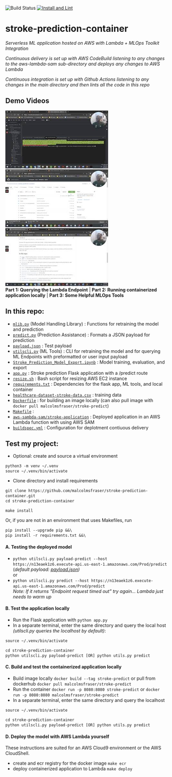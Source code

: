 ![Build Status](https://codebuild.us-east-1.amazonaws.com/badges?uuid=eyJlbmNyeXB0ZWREYXRhIjoiYTBNa0wwUFpGNnluZ1RGejBxc1lGK0NFWkhsNFlXd0VPVlQvcnhpOVd5dkhsNDg5MmFVcHpMWWwzVWczVU9WTEhOc3R1R2Mzc1RqYmFHQkQ3YlFkbVpvPSIsIml2UGFyYW1ldGVyU3BlYyI6Ik1ENTVIQmlHNlg4RWdWNFciLCJtYXRlcmlhbFNldFNlcmlhbCI6MX0%3D&branch=master)
[![Install and Lint](https://github.com/malcolmsfraser/stroke-prediction-container/actions/workflows/blank.yml/badge.svg)](https://github.com/malcolmsfraser/stroke-prediction-container/actions/workflows/blank.yml)

# stroke-prediction-container
*Serverless ML application hosted on AWS with Lambda + MLOps Toolkit Integration*  
  
*Continuous delivery is set up with AWS CodeBuild listening to any changes to the aws-lambda-sam sub-directory and deploys any changes to AWS Lambda*  
  
*Continuous integration is set up with Github Actions listening to any changes in the main directory and then lints all the code in this repo*

## Demo Videos
[![alt text](https://github.com/malcolmsfraser/stroke-prediction-container/blob/master/Images/ServerlessMLpt1Thumbnail.jpg)](https://youtu.be/INH2K6nPBQk) [![alt text](https://github.com/malcolmsfraser/stroke-prediction-container/blob/master/Images/ServerlessMLpt2Thumbnail.jpg)](https://youtu.be/Spbifsgo1UM) [![alt text](https://github.com/malcolmsfraser/stroke-prediction-container/blob/master/Images/ServerlessMLpt3Thumbnail.jpg)](https://youtu.be/sfxoKAXkXEM)  
**Part 1: Querying the Lambda Endpoint** | **Part 2: Running containerized application locally** | **Part 3: Some Helpful MLOps Tools**  

## In this repo:
* [`mlib.py`](https://github.com/malcolmsfraser/stroke-prediction-container/blob/master/mlib.py) (Model Handling Library) : Functions for retraining the model and prediction
* [`predict.py`](https://github.com/malcolmsfraser/stroke-prediction-container/blob/master/predict.py) (Prediction Assistance) : Formats a JSON payload for prediction
* [`payload.json`](https://github.com/malcolmsfraser/stroke-prediction-container/blob/master/payload.json) : Test payload
* [`utilscli.py`](https://github.com/malcolmsfraser/stroke-prediction-container/blob/master/utilscli.py) (ML Tools) : CLI for retraining the model and for querying ML Endpoints with preformatted or user input payload
* [`Stroke_Prediction_Model_Export.ipynb`](https://github.com/malcolmsfraser/stroke-prediction-container/blob/master/Stroke_Prediction_Model_Export.ipynb) : Model training, evaluation, and export
* [`app.py`](https://github.com/malcolmsfraser/stroke-prediction-container/blob/master/app.py) : Stroke prediction Flask application with a /predict route
* [`resize.sh`](https://github.com/malcolmsfraser/stroke-prediction-container/blob/master/resize.sh) : Bash script for resizing AWS EC2 instance
* [`requirements.txt`](https://github.com/malcolmsfraser/stroke-prediction-container/blob/master/resize.sh) : Dependencies for the flask app, ML tools, and local container
* [`healthcare-dataset-stroke-data.csv`](https://github.com/malcolmsfraser/stroke-prediction-container/blob/master/healthcare-dataset-stroke-data.csv) : training data
* [`Dockerfile`](https://github.com/malcolmsfraser/stroke-prediction-container/blob/master/Dockerfile) : for building an image locally (can also pull image with ```docker pull malcolmsfraser/stroke-predict```)
* [`Makefile`](https://github.com/malcolmsfraser/stroke-prediction-container/blob/master/Makefile) : 
* [`aws-sambda-sam/stroke-application`](https://github.com/malcolmsfraser/stroke-prediction-container/blob/master/aws-sambda-sam/stroke-application) : Deployed application in an AWS Lambda function with using AWS SAM
* [`buildspec.yml`](https://github.com/malcolmsfraser/stroke-prediction-container/blob/master/buildspec.yml) : Configuration for deplotment contiuous delivery

## Test my project:

* Optional: create and source a virtual environment
```
python3 -m venv ~/.venv
source ~/.venv/bin/activate
```
* Clone directory and install requirements
```
git clone https://github.com/malcolmsfraser/stroke-prediction-container.git
cd stroke-prediction-container
```
```
make install
```  
Or, if you are not in an environment that uses Makefiles, run
```
pip install --upgrade pip &&\
pip install -r requirements.txt &&\
```    
#### A. Testing the deployed model
* `python utilscli.py payload-predict --host https://n13eaek1z6.execute-api.us-east-1.amazonaws.com/Prod/predict` (*default payload: [payload.json](https://github.com/malcolmsfraser/stroke-prediction-container/blob/master/payload.json))*  
or  
* `python utilscli.py predict --host https://n13eaek1z6.execute-api.us-east-1.amazonaws.com/Prod/predict`  
*Note: If it returns "Endpoint request timed out" try again... Lambda just needs to warm up*  
#### B. Test the application locally
* Run the Flask application with `python app.py`  
* In a separate terminal, enter the same directory and query the local host *(utilscli.py queries the localhost by default)*:
 ```
 source ~/.venv/bin/activate
 ```
 ```
 cd stroke-prediction-container
 python utilscli.py payload-predict [OR] python utils.py predict 
 ```
#### C. Build and test the containerized application locally
* Build image locally `docker build --tag stroke-predict` or pull from dockerhub `docker pull malcolmsfraser/stroke-predict`  
* Run the container `docker run -p 8080:8080 stroke-predict` or `docker run -p 8080:8080 malcolmsfraser/stroke-predict`  
* In a separate terminal, enter the same directory and query the localhost
 ```
 source ~/.venv/bin/activate
 ```
 ```
 cd stroke-prediction-container
 python utilscli.py payload-predict [OR] python utils.py predict 
 ```
#### D. Deploy the model with AWS Lambda yourself
These instructions are suited for an AWS Cloud9 environment or the AWS CloudShell.
* create and ecr registry for the docker image `make ecr`
* deploy containerized application to Lambda `make deploy`
